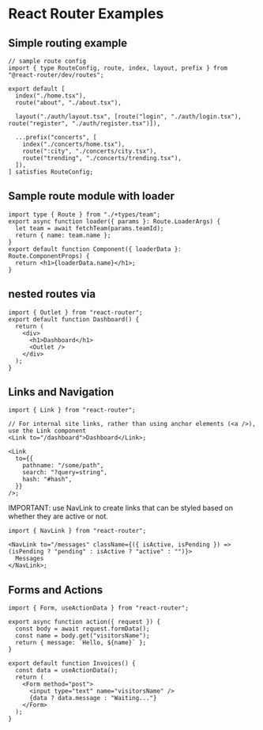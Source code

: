 # React Router Examples

## Simple routing example

```tsx
// sample route config
import { type RouteConfig, route, index, layout, prefix } from "@react-router/dev/routes";

export default [
  index("./home.tsx"),
  route("about", "./about.tsx"),

  layout("./auth/layout.tsx", [route("login", "./auth/login.tsx"), route("register", "./auth/register.tsx")]),

  ...prefix("concerts", [
    index("./concerts/home.tsx"),
    route(":city", "./concerts/city.tsx"),
    route("trending", "./concerts/trending.tsx"),
  ]),
] satisfies RouteConfig;
```

## Sample route module with loader

```tsx
import type { Route } from "./+types/team";
export async function loader({ params }: Route.LoaderArgs) {
  let team = await fetchTeam(params.teamId);
  return { name: team.name };
}
export default function Component({ loaderData }: Route.ComponentProps) {
  return <h1>{loaderData.name}</h1>;
}
```

## nested routes via <Outlet/>

```tsx
import { Outlet } from "react-router";
export default function Dashboard() {
  return (
    <div>
      <h1>Dashboard</h1>
      <Outlet />
    </div>
  );
}
```

## Links and Navigation

```tsx
import { Link } from "react-router";

// For internal site links, rather than using anchor elements (<a />), use the Link component
<Link to="/dashboard">Dashboard</Link>;

<Link
  to={{
    pathname: "/some/path",
    search: "?query=string",
    hash: "#hash",
  }}
/>;
```

IMPORTANT: use NavLink to create links that can be styled based on whether they are active or not.

```tsx
import { NavLink } from "react-router";

<NavLink to="/messages" className={({ isActive, isPending }) => (isPending ? "pending" : isActive ? "active" : "")}>
  Messages
</NavLink>;
```

## Forms and Actions

```tsx
import { Form, useActionData } from "react-router";

export async function action({ request }) {
  const body = await request.formData();
  const name = body.get("visitorsName");
  return { message: `Hello, ${name}` };
}

export default function Invoices() {
  const data = useActionData();
  return (
    <Form method="post">
      <input type="text" name="visitorsName" />
      {data ? data.message : "Waiting..."}
    </Form>
  );
}
```
